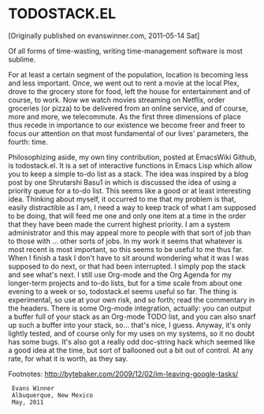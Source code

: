 # TODOSTACK.EL

[Originally published on evanswinner.com, 2011-05-14 Sat]

Of all forms of time-wasting, writing time-management
software is most sublime.

For at least a certain segment of the population, location
is becoming less and less important. Once, we went out to
rent a movie at the local Plex, drove to the grocery store
for food, left the house for entertainment and of course, to
work. Now we watch movies streaming on Netflix, order
groceries (or pizza) to be delivered from an online service,
and of course, more and more, we telecommute. As the first
three dimensions of place thus recede in importance to our
existence we become freer and freer to focus our attention
on that most fundamental of our lives' parameters, the
fourth: time.

Philosophizing aside, my own tiny contribution, posted at
EmacsWiki Github, is todostack.el. It is a set of
interactive functions in Emacs Lisp which allow you to keep
a simple to-do list as a stack. The idea was inspired by a
blog post by one Shrutarshi Basu1 in which is discussed the
idea of using a priority queue for a to-do list. This seems
like a good or at least interesting idea. Thinking about
myself, it occurred to me that my problem is that, easily
distractible as I am, I need a way to keep track of what I
am supposed to be doing, that will feed me one and only one
item at a time in the order that they have been made the
current highest priority. I am a system administrator and
this may appeal more to people with that sort of job than to
those with ... other sorts of jobs. In my work it seems that
whatever is most recent is most important, so this seems to
be useful to me thus far. When I finish a task I don't have
to sit around wondering what it was I was supposed to do
next, or that had been interrupted. I simply pop the stack
and see what's next. I still use Org-mode and the Org Agenda
for my longer-term projects and to-do lists, but for a time
scale from about one evening to a week or so, todostack.el
seems useful so far. The thing is experimental, so use at
your own risk, and so forth; read the commentary in the
headers. There is some Org-mode integration, actually: you
can output a buffer full of your stack as an Org-mode TODO
list, and you can also snarf up such a buffer into your
stack, so... that's nice, I guess. Anyway, it's only lightly
tested, and of course only for my uses on my systems, so it
no doubt has some bugs. It's also got a really odd
doc-string hack which seemed like a good idea at the time,
but sort of ballooned out a bit out of control. At any rate,
for what it is worth, as they say.

Footnotes:
http://bytebaker.com/2009/12/02/im-leaving-google-tasks/

     Evans Winner
     Albuquerque, New Mexico
     May, 2011

